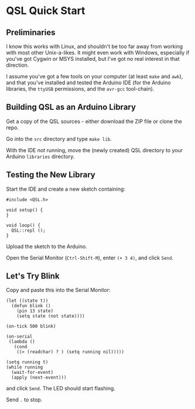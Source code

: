 QSL Quick Start
===============

Preliminaries
-------------

I know this works with Linux, and shouldn't be too far away from
working with most other Unix-a-likes.  It might even work with
Windows, especially if you've got Cygwin or MSYS installed, but I've
got no real interest in that direction.

I assume you've got a few tools on your computer (at least `make` and
`awk`), and that you've installed and tested the Arduino IDE (for the
Arduino libraries, the `ttyUSB` permissions, and the `avr-gcc`
tool-chain).

Building QSL as an Arduino Library
----------------------------------

Get a copy of the QSL sources - either download the ZIP file or clone
the repo.

Go into the `src` directory and type `make lib`.

With the IDE _not_ running, move the (newly created) QSL directory to
your Arduino `libraries` directory.

Testing the New Library
-----------------------

Start the IDE and create a new sketch containing:

    #include <QSL.h>

    void setup() {
    }

    void loop() {
      QSL::repl ();
    }

Upload the sketch to the Arduino.

Open the Serial Monitor (`Ctrl-Shift-M`), enter `(+ 3 4)`, and click
`Send`.

Let's Try Blink
---------------

Copy and paste this into the Serial Monitor:

    (let ((state t))
      (defun blink ()
        (pin 13 state)
        (setq state (not state))))

    (on-tick 500 blink)

    (on-serial
     (lambda ()
       (cond
        ((> (readchar) ? ) (setq running nil)))))

    (setq running t)
    (while running
      (wait-for-event)
      (apply (next-event)))

and click `Send`.  The LED should start flashing.

Send `.` to stop.
